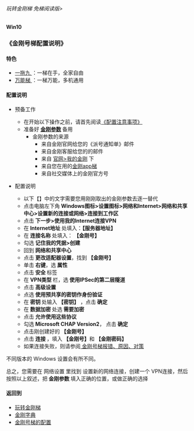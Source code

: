 ###### 玩转金刚梯 免梯阅读版>
#### Win10
### 《金刚号梯配置说明》

#### 特色
  - [ 一拖九 ](https://github.com/a2zitpro/web/blob/master/LadderFree/kkDictionary/OneForNine.md)：一梯在手，全家自由
  - [ 万能梯 ](https://github.com/a2zitpro/web/blob/master/LadderFree/kkDictionary/KKLadderKKIDMultipurpose.md)：一梯万能，多机通用
 
#### 配置说明
- 预备工作
  - 在开始以下操作之前，请首先阅读[《配置注意事项》](https://github.com/a2zitpro/web/blob/master/LadderFree/kkDictionary/ConsiderationsWhileConfigureKKID.md)
  - 准备好<strong> [金刚参数](https://github.com/a2zitpro/web/blob/master/LadderFree/kkDictionary/KKIDsParameters0.md) </strong>备用
    - 金刚参数的来源
      - 来自金刚官网给您的《派号通知单》邮件
      - 来自金刚客服给您的的邮件
      - 来自 [官网>我的金刚](https://www.atozitpro.net/zh/my-account/) 下
      - 来自您在用的[金刚app梯](https://github.com/a2zitpro/web/blob/master/LadderFree/kkDictionary/KKLadderAPP.md)
      - 来自社交媒体上的金刚官方号

- 配置说明
  - 以下【】中的文字需要您用刚刚取出的金刚参数去逐一替代
  - 点击电脑左下角<strong> Windows图标>设置图标>网络和Internet>网络和共享中心>设置新的连接或网络>连接到工作区</strong>
  - 点击<strong> 下一步>使用我的Internet连接VPN </strong>
  - 在<strong> Internet地址 </strong>处填入：<strong>【服务器地址】</strong> 
  - 在<strong> 连接名称 </strong>处填入：<strong> 【金刚号】 </strong>
  - 勾选<strong> 记住我的凭据>创建 </strong>
  - 回到<strong> 网络和共享中心 </strong>
  - 点击<strong> 更改适配器设置</strong>，找到<strong> 【金刚号】 </strong>
  - 单击<strong> 右键</strong>，选<strong> 属性</strong>
  - 点击<strong> 安全 </strong>标签
  - 在<strong> VPN类型 </strong>栏，选<strong> 使用IPSec的第二层隧道</strong>
  - 点击<strong> 高级设置</strong>
  - 点选<strong> 使用预共享的密钥作身份验证</strong>
  - 在<strong> 密钥 </strong>处输入<strong> 【密钥】</strong> ，点击<strong> 确定 </strong>
  - 在<strong> 数据加密 </strong>处选<strong> 需要加密</strong>
  - 点击<strong> 允许使用这些协议</strong>
  - 勾选<strong> Microsoft CHAP Version2</strong>， 点击<strong> 确定</strong>
  - 点击刚创建好的<strong> 【金刚号】</strong>
  - 点击<strong> 连接 </strong>，填入<strong> 【金刚号】</strong>和<strong> 【金刚密码】</strong>
  - 如果连接失败，则请参阅[ 金刚号梯报错、原因、对策 ](https://github.com/a2zitpro/web/blob/master/LadderFree/kkDictionary/KKLadderKKIDErroMessage.md)

不同版本的 Windows 设置会有所不同。

总之，您需要在 网络设置 里找到 设置新的网络连接，创建一个 VPN连接，然后按照以上叙述，把<strong> 金刚参数 </strong> 填入正确的位置，或做正确的选择

#### 返回到
- [玩转金刚梯](https://github.com/a2zitpro/web/blob/master/LadderFree/A.md)
- [金刚字典](https://github.com/a2zitpro/web/blob/master/LadderFree/kkDictionary/KKDictionary.md)
- [金刚号梯的配置](https://github.com/a2zitpro/web/blob/master/LadderFree/kkDictionary/KKLadderConfigration/KKLadderConfigration.md)

